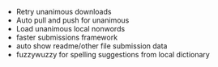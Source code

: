 - Retry unanimous downloads
- Auto pull and push for unanimous
- Load unanimous local nonwords
- faster submissions framework
 - auto show readme/other file submission data
- fuzzywuzzy for spelling suggestions from local dictionary

